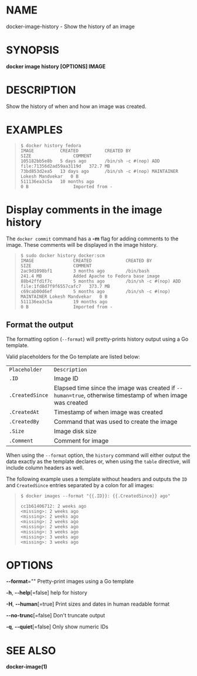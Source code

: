 # NAME

docker-image-history - Show the history of an image

# SYNOPSIS

**docker image history \[OPTIONS\] IMAGE**

# DESCRIPTION

Show the history of when and how an image was created.

# EXAMPLES

>     $ docker history fedora
>     IMAGE          CREATED          CREATED BY                                      SIZE                COMMENT
>     105182bb5e8b   5 days ago       /bin/sh -c #(nop) ADD file:71356d2ad59aa3119d   372.7 MB
>     73bd853d2ea5   13 days ago      /bin/sh -c #(nop) MAINTAINER Lokesh Mandvekar   0 B
>     511136ea3c5a   10 months ago                                                    0 B                 Imported from -

# Display comments in the image history

The `docker commit` command has a **-m** flag for adding comments to the image. These comments will be displayed in the image history.

>     $ sudo docker history docker:scm
>     IMAGE               CREATED             CREATED BY                                      SIZE                COMMENT
>     2ac9d1098bf1        3 months ago        /bin/bash                                       241.4 MB            Added Apache to Fedora base image
>     88b42ffd1f7c        5 months ago        /bin/sh -c #(nop) ADD file:1fd8d7f9f6557cafc7   373.7 MB            
>     c69cab00d6ef        5 months ago        /bin/sh -c #(nop) MAINTAINER Lokesh Mandvekar   0 B                 
>     511136ea3c5a        19 months ago                                                       0 B                 Imported from -

## Format the output

The formatting option (`--format`) will pretty-prints history output using a Go template.

Valid placeholders for the Go template are listed below:

<table>
<tbody>
<tr class="odd">
<td style="text-align: left;"><code>Placeholder</code></td>
<td style="text-align: left;"><code>Description</code></td>
</tr>
<tr class="even">
<td style="text-align: left;"><code>.ID</code></td>
<td style="text-align: left;">Image ID</td>
</tr>
<tr class="odd">
<td style="text-align: left;"><code>.CreatedSince</code></td>
<td style="text-align: left;">Elapsed time since the image was created if <code>--human=true</code>, otherwise timestamp of when image was created</td>
</tr>
<tr class="even">
<td style="text-align: left;"><code>.CreatedAt</code></td>
<td style="text-align: left;">Timestamp of when image was created</td>
</tr>
<tr class="odd">
<td style="text-align: left;"><code>.CreatedBy</code></td>
<td style="text-align: left;">Command that was used to create the image</td>
</tr>
<tr class="even">
<td style="text-align: left;"><code>.Size</code></td>
<td style="text-align: left;">Image disk size</td>
</tr>
<tr class="odd">
<td style="text-align: left;"><code>.Comment</code></td>
<td style="text-align: left;">Comment for image</td>
</tr>
</tbody>
</table>

When using the `--format` option, the `history` command will either output the data exactly as the template declares or, when using the `table` directive, will include column headers as well.

The following example uses a template without headers and outputs the `ID` and `CreatedSince` entries separated by a colon for all images:

>     $ docker images --format "{{.ID}}: {{.CreatedSince}} ago"
>
>     cc1b61406712: 2 weeks ago
>     <missing>: 2 weeks ago
>     <missing>: 2 weeks ago
>     <missing>: 2 weeks ago
>     <missing>: 2 weeks ago
>     <missing>: 3 weeks ago
>     <missing>: 3 weeks ago
>     <missing>: 3 weeks ago

# OPTIONS

**--format**="" Pretty-print images using a Go template

**-h**, **--help**\[=false\] help for history

**-H**, **--human**\[=true\] Print sizes and dates in human readable format

**--no-trunc**\[=false\] Don't truncate output

**-q**, **--quiet**\[=false\] Only show numeric IDs

# SEE ALSO

**docker-image(1)**
